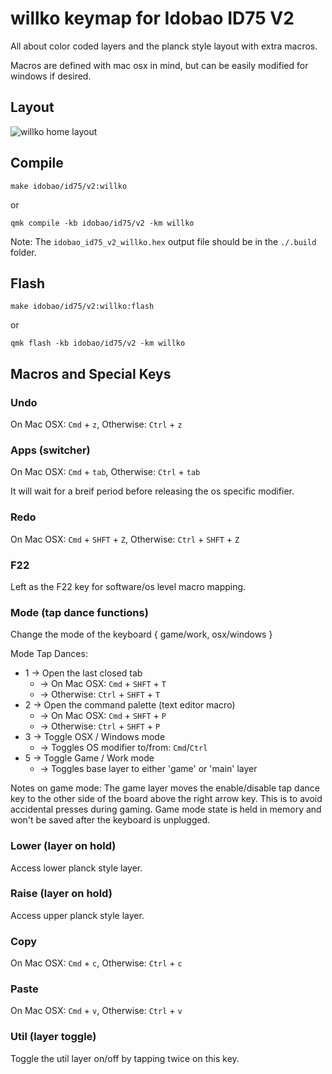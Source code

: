 # willko keymap for Idobao ID75 V2

All about color coded layers and the planck style layout with extra macros.

Macros are defined with mac osx in mind, but can be easily modified for windows if desired.




## Layout

![willko home layout](https://i.imgur.com/khxkgv7.png)




## Compile

```
make idobao/id75/v2:willko
```

or

```
qmk compile -kb idobao/id75/v2 -km willko
```

Note: The `idobao_id75_v2_willko.hex` output file should be in the `./.build` folder. 




## Flash

```
make idobao/id75/v2:willko:flash
```

or 

```
qmk flash -kb idobao/id75/v2 -km willko
```




## Macros and Special Keys

### Undo

On Mac OSX: `Cmd` + `z`,
Otherwise: `Ctrl` + `z`

### Apps (switcher)

On Mac OSX: `Cmd` + `tab`,
Otherwise: `Ctrl` + `tab`

It will wait for a breif period before releasing the os specific modifier.

### Redo

On Mac OSX: `Cmd` + `SHFT` + `Z`,
Otherwise: `Ctrl` + `SHFT` + `Z`

### F22

Left as the F22 key for software/os level macro mapping.

### Mode (tap dance functions)

Change the mode of the keyboard { game/work, osx/windows }

Mode Tap Dances:
- 1 -> Open the last closed tab
    - -> On Mac OSX: `Cmd` + `SHFT` + `T`
    - -> Otherwise: `Ctrl` + `SHFT` + `T`
- 2 -> Open the command palette (text editor macro)
    - -> On Mac OSX: `Cmd` + `SHFT` + `P`
    - -> Otherwise: `Ctrl` + `SHFT` + `P`
- 3 -> Toggle OSX / Windows mode
    - -> Toggles OS modifier to/from: `Cmd`/`Ctrl`
- 5 -> Toggle Game / Work mode
    - -> Toggles base layer to either 'game' or 'main' layer

Notes on game mode:
The game layer moves the enable/disable tap dance key to the other side of the board above the right arrow key. This is to avoid accidental presses during gaming. Game mode state is held in memory and won't be saved after the keyboard is unplugged.

### Lower (layer on hold)

Access lower planck style layer.

### Raise (layer on hold)

Access upper planck style layer.

### Copy

On Mac OSX: `Cmd` + `c`,
Otherwise: `Ctrl` + `c`

### Paste

On Mac OSX: `Cmd` + `v`,
Otherwise: `Ctrl` + `v`

### Util (layer toggle)

Toggle the util layer on/off by tapping twice on this key.

